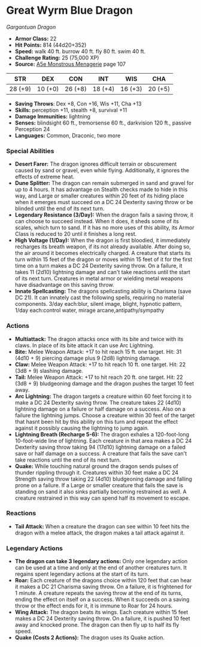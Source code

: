 # Great Wyrm Blue Dragon

*Gargantuan* *Dragon*

- **Armor Class:** 22
- **Hit Points:** 814 (44d20+352)
- **Speed:** walk 40 ft. burrow 40 ft. fly 80 ft. swim 40 ft.
- **Challenge Rating:** 25 (75,000 XP)
- **Source:** [A5e Monstrous Menagerie](https://enpublishingrpg.com/products/level-up-monstrous-menagerie-a5e) page 107

| STR | DEX | CON | INT | WIS | CHA |
| --- | --- | --- | --- | --- | --- |
| 28 (+9) | 10 (+0) | 26 (+8) | 18 (+4) | 16 (+3) | 20 (+5) |

- **Saving Throws**: Dex +8, Con +16, Wis +11, Cha +13
- **Skills:** perception +11, stealth +8, survival +11
- **Damage Immunities:** lightning
- **Senses:** blindsight 60 ft., tremorsense 60 ft., darkvision 120 ft., passive Perception 24
- **Languages:** Common, Draconic, two more
### Special Abilities
- **Desert Farer:** The dragon ignores difficult terrain or obscurement caused by sand or gravel, even while flying. Additionally, it ignores the effects of extreme heat.
- **Dune Splitter:** The dragon can remain submerged in sand and gravel for up to 4 hours. It has advantage on Stealth checks made to hide in this way, and Large or smaller creatures within 20 feet of its hiding place when it emerges must succeed on a DC 24 Dexterity saving throw or be blinded until the end of its next turn.
- **Legendary Resistance (3/Day):** When the dragon fails a saving throw, it can choose to succeed instead. When it does, it sheds some of its scales, which turn to sand. If it has no more uses of this ability, its Armor Class is reduced to 20 until it finishes a long rest.
- **High Voltage (1/Day):** When the dragon is first bloodied, it immediately recharges its breath weapon, if its not already available. After doing so, the air around it becomes electrically charged. A creature that starts its turn within 15 feet of the dragon or moves within 15 feet of it for the first time on a turn makes a DC 24 Dexterity saving throw. On a failure, it takes 11 (2d10) lightning damage and can't take reactions until the start of its next turn. Creatures in metal armor or wielding metal weapons have disadvantage on this saving throw.
- **Innate Spellcasting:** The dragons spellcasting ability is Charisma (save DC 21). It can innately cast the following spells, requiring no material components. 3/day each:blur, silent image, blight, hypnotic pattern,  1/day each:control water, mirage arcane,antipathy/sympathy
### Actions
- **Multiattack:** The dragon attacks once with its bite and twice with its claws. In place of its bite attack  it can use Arc Lightning.
- **Bite:** Melee Weapon Attack: +17 to hit  reach 15 ft.  one target. Hit: 31 (4d10 + 9) piercing damage plus 9 (2d8) lightning damage.
- **Claw:** Melee Weapon Attack: +17 to hit  reach 10 ft.  one target. Hit: 22 (3d8 + 9) slashing damage.
- **Tail:** Melee Weapon Attack: +17 to hit  reach 20 ft.  one target. Hit: 22 (3d8 + 9) bludgeoning damage  and the dragon pushes the target 10 feet away.
- **Arc Lightning:** The dragon targets a creature within 60 feet  forcing it to make a DC 24 Dexterity saving throw. The creature takes 22 (4d10) lightning damage on a failure or half damage on a success. Also on a failure  the lightning jumps. Choose a creature within 30 feet of the target that hasnt been hit by this ability on this turn  and repeat the effect against it  possibly causing the lightning to jump again.
- **Lightning Breath (Recharge 5-6):** The dragon exhales a 120-foot-long  10-foot-wide line of lightning. Each creature in that area makes a DC 24 Dexterity saving throw  taking 94 (17d10) lightning damage on a failed save or half damage on a success. A creature that fails the save can't take reactions until the end of its next turn.
- **Quake:** While touching natural ground  the dragon sends pulses of thunder rippling through it. Creatures within 30 feet make a DC 24 Strength saving throw  taking 22 (4d10) bludgeoning damage and falling prone on a failure. If a Large or smaller creature that fails the save is standing on sand  it also sinks partially  becoming restrained as well. A creature restrained in this way can spend half its movement to escape.
### Reactions
- **Tail Attack:** When a creature the dragon can see within 10 feet hits the dragon with a melee attack, the dragon makes a tail attack against it.


### Legendary Actions
- **The dragon can take 3 legendary actions:** Only one legendary action can be used at a time and only at the end of another creatures turn. It regains spent legendary actions at the start of its turn.
- **Roar:** Each creature of the dragons choice within 120 feet that can hear it makes a DC 21 Charisma saving throw. On a failure, it is frightened for 1 minute. A creature repeats the saving throw at the end of its turns, ending the effect on itself on a success. When it succeeds on a saving throw or the effect ends for it, it is immune to Roar for 24 hours.
- **Wing Attack:** The dragon beats its wings. Each creature within 15 feet makes a DC 24 Dexterity saving throw. On a failure, it is pushed 10 feet away and knocked prone. The dragon can then fly up to half its fly speed.
- **Quake (Costs 2 Actions):** The dragon uses its Quake action.
